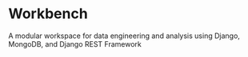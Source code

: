 # Workbench
A modular workspace for data engineering and analysis using Django, MongoDB, and Django REST Framework
